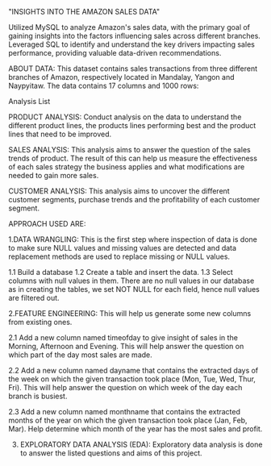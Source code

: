 "INSIGHTS INTO THE AMAZON SALES DATA"

Utilized MySQL to analyze Amazon's sales data, with the primary goal of gaining insights into the factors influencing sales across different branches. Leveraged SQL to identify and understand the key drivers impacting sales performance, providing valuable data-driven recommendations.

ABOUT DATA: 
This dataset contains sales transactions from three different branches of Amazon, respectively located in Mandalay, Yangon and Naypyitaw. The data contains 17 columns and 1000 rows:

Analysis List

PRODUCT ANALYSIS:
Conduct analysis on the data to understand the different product lines, the products lines performing best and the product lines that need to be improved.

SALES ANALYSIS:
This analysis aims to answer the question of the sales trends of product. The result of this can help us measure the effectiveness of each sales strategy the business applies and what modifications are needed to gain more sales.

CUSTOMER ANALYSIS:
This analysis aims to uncover the different customer segments, purchase trends and the profitability of each customer segment.

APPROACH USED ARE:

1.DATA WRANGLING: This is the first step where inspection of data is done to make sure NULL values and missing values are detected and data replacement methods are used to replace missing or NULL values.

1.1 Build a database
1.2 Create a table and insert the data.
1.3 Select columns with null values in them. There are no null values in our database as in creating the tables, we set NOT  NULL for each field, hence null values are filtered out.

2.FEATURE ENGINEERING: This will help us generate some new columns from existing ones.

2.1 Add a new column named timeofday to give insight of sales in the Morning, Afternoon and Evening. This will help answer the question on which part of the day most sales are made.

2.2 Add a new column named dayname that contains the extracted days of the week on which the given transaction took place (Mon, Tue, Wed, Thur, Fri). This will help answer the question on which week of the day each branch is busiest.

2.3  Add a new column named monthname that contains the extracted months of the year on which the given transaction took place (Jan, Feb, Mar). Help determine which month of the year has the most sales and profit.

3. EXPLORATORY DATA ANALYSIS (EDA): Exploratory data analysis is done to answer the listed questions and aims of this project.
